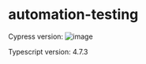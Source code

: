# automation-testing

Cypress version:
![image](https://github.com/nandaoktavian/automation-testing/assets/152750200/ff5bff58-bcaa-4575-843c-38e7415a58ca)

Typescript version: 4.7.3

